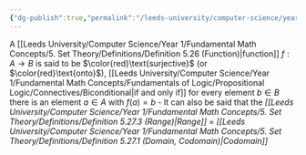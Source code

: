 ```yaml
---
{"dg-publish":true,"permalink":"/leeds-university/computer-science/year-1/fundamental-math-concepts/5-set-theory/definitions/definition-5-29-surjective/","tags":["Definition"]}
---
```


A [[Leeds University/Computer Science/Year 1/Fundamental Math Concepts/5. Set Theory/Definitions/Definition 5.26 (Function)\|function]] $f : A \to B$ is said to be $\color{red}\text{surjective}$ (or $\color{red}\text{onto}$), [[Leeds University/Computer Science/Year 1/Fundamental Math Concepts/Fundamentals of Logic/Propositional Logic/Connectives/Biconditional\|if and only if]] for every element $b \in B$ there is an element $a \in A$ with $f(a) = b$
	- It can also be said that the *[[Leeds University/Computer Science/Year 1/Fundamental Math Concepts/5. Set Theory/Definitions/Definition 5.27.3 (Range)\|Range]]* = *[[Leeds University/Computer Science/Year 1/Fundamental Math Concepts/5. Set Theory/Definitions/Definition 5.27.1 (Domain, Codomain)\|Codomain]]*
